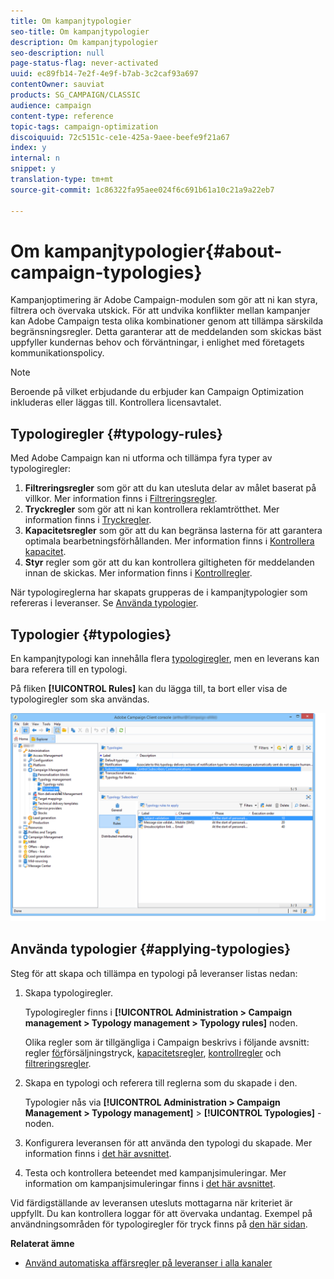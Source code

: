 ```yaml
---
title: Om kampanjtypologier
seo-title: Om kampanjtypologier
description: Om kampanjtypologier
seo-description: null
page-status-flag: never-activated
uuid: ec89fb14-7e2f-4e9f-b7ab-3c2caf93a697
contentOwner: sauviat
products: SG_CAMPAIGN/CLASSIC
audience: campaign
content-type: reference
topic-tags: campaign-optimization
discoiquuid: 72c5151c-ce1e-425a-9aee-beefe9f21a67
index: y
internal: n
snippet: y
translation-type: tm+mt
source-git-commit: 1c86322fa95aee024f6c691b61a10c21a9a22eb7

---
```



# Om kampanjtypologier{#about-campaign-typologies}

Kampanjoptimering är Adobe Campaign-modulen som gör att ni kan styra, filtrera och övervaka utskick. För att undvika konflikter mellan kampanjer kan Adobe Campaign testa olika kombinationer genom att tillämpa särskilda begränsningsregler. Detta garanterar att de meddelanden som skickas bäst uppfyller kundernas behov och förväntningar, i enlighet med företagets kommunikationspolicy.

>[!NOTE]
>
>Beroende på vilket erbjudande du erbjuder kan Campaign Optimization inkluderas eller läggas till. Kontrollera licensavtalet.

## Typologiregler {#typology-rules}

Med Adobe Campaign kan ni utforma och tillämpa fyra typer av typologiregler:

1. **Filtreringsregler** som gör att du kan utesluta delar av målet baserat på villkor. Mer information finns i [Filtreringsregler](../../campaign/using/filtering-rules.md).
1. **Tryckregler** som gör att ni kan kontrollera reklamtrötthet. Mer information finns i [Tryckregler](../../campaign/using/pressure-rules.md).
1. **Kapacitetsregler** som gör att du kan begränsa lasterna för att garantera optimala bearbetningsförhållanden. Mer information finns i [Kontrollera kapacitet](../../campaign/using/consistency-rules.md#controlling-capacity).
1. **Styr** regler som gör att du kan kontrollera giltigheten för meddelanden innan de skickas. Mer information finns i [Kontrollregler](../../campaign/using/control-rules.md).

När typologireglerna har skapats grupperas de i kampanjtypologier som refereras i leveranser. Se [Använda typologier](#applying-typologies).

## Typologier {#typologies}

En kampanjtypologi kan innehålla flera [typologiregler](#typology-rules), men en leverans kan bara referera till en typologi.

På fliken **[!UICONTROL Rules]** kan du lägga till, ta bort eller visa de typologiregler som ska användas.

![](assets/campaign_opt_rules_tab.png)

## Använda typologier {#applying-typologies}

Steg för att skapa och tillämpa en typologi på leveranser listas nedan:

1. Skapa typologiregler.

   Typologiregler finns i **[!UICONTROL Administration > Campaign management > Typology management > Typology rules]** noden.

   Olika regler som är tillgängliga i Campaign beskrivs i följande avsnitt: regler [för](../../campaign/using/pressure-rules.md)försäljningstryck, [kapacitetsregler](../../campaign/using/consistency-rules.md#controlling-capacity), [kontrollregler](../../campaign/using/control-rules.md) och [filtreringsregler](../../campaign/using/filtering-rules.md).

1. Skapa en typologi och referera till reglerna som du skapade i den.

   Typologier nås via **[!UICONTROL Administration > Campaign Management > Typology management]** > **[!UICONTROL Typologies]** -noden.

1. Konfigurera leveransen för att använda den typologi du skapade. Mer information finns i [det här avsnittet](../../campaign/using/applying-rules.md#applying-a-typology-to-a-delivery).
1. Testa och kontrollera beteendet med kampanjsimuleringar. Mer information om kampanjsimuleringar finns i [det här avsnittet](../../campaign/using/campaign-simulations.md).

Vid färdigställande av leveransen utesluts mottagarna när kriteriet är uppfyllt. Du kan kontrollera loggar för att övervaka undantag. Exempel på användningsområden för typologiregler för tryck finns på [den här sidan](../../campaign/using/pressure-rules.md#use-cases-on-pressure-rules).

**Relaterat ämne**

* [Använd automatiska affärsregler på leveranser i alla kanaler](https://helpx.adobe.com/campaign/kb/simplifying-campaign-management-acc.html#Applyautomaticbusinessrulestodeliveriesonanychannel)